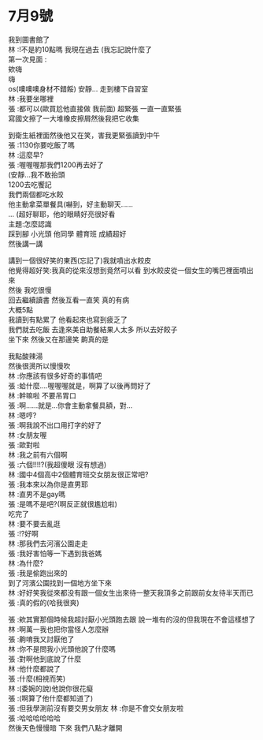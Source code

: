 7月9號
=======
我到圖書館了  
林 :!不是約10點嗎 我現在過去 (我忘記說什麼了  
第一次見面 :  
欸嗨  
嗨  
os(噢噢噢身材不錯餒) 安靜... 走到樓下自習室  
林 :我要坐哪裡  
張 :都可以(歐買尬他直接做 我前面) 超緊張 一直一直緊張  
寫國文擦了一大堆橡皮擦屑然後我把它收集  

到衛生紙裡面然後他又在笑，害我更緊張讀到中午  
張 :1130你要吃飯了嗎  
林 :這麼早?  
張 :喔喔喔那我們1200再去好了  
(安靜...我不敢抬頭  
1200去吃饗記  
我們兩個都吃水餃  
他主動拿菜單餐具(嚇到，好主動聊天......  
... (超好聊耶，他的眼睛好亮很好看  
主題:怎麼認識  
踩到腳 小光頭 他同學 體育班 成績超好  
然後講一講  

講到一個很好笑的東⻄(忘記了)我就噴出水餃皮  
他覺得超好笑:我真的從來沒想到竟然可以看 到水餃皮從一個女生的嘴巴裡面噴出來   
然後 我吃很慢  
回去繼續讀書 然後互看一直笑 真的有病  
大概5點  
我讀到有點累了 他看起來也寫到疲乏了  
我們就去吃飯 去逢來美自助餐結果人太多 所以去好餃子  
坐下來 然後又在那邊笑 齁真的是  
 
我點酸辣湯  
然後很燙所以慢慢吹  
林 :你應該有很多好奇的事情吧  
張 :蛤什麼....喔喔喔就是，啊算了以後再問好了  
林 :幹嘛啦 不要吊胃口  
張 :啊......就是...你會主動拿餐具額，對...  
林 :嗯哼?  
張 :啊我說不出口用打字的好了  
林 :女朋友喔  
張 :歐對啦  
林 :我之前有六個啊  
張 :六個!!!!?(我超傻眼 沒有想過)  
林 :國中4個高中2個體育班交女朋友很正常吧?  
張 :我本來以為你是直男耶  
林 :直男不是gay嗎  
張 :是嗎不是吧?(啊反正就很尷尬啦)  
吃完了  
林 :要不要去亂逛  
張 :!?好啊  
林 :那我們去河濱公園走走  
張 :我好害怕等一下遇到我爸媽  
林 :為什麼?  
張 :我是偷跑出來的  
到了河濱公園找到一個地方坐下來  
林 :好好笑我從來都没有跟一個女生出來待一整天我頂多之前跟前女友待半天而已  
張 :真的假的(哈我很爽)  

張 :欸其實那個時候我超討厭小光頭跑去跟 說一堆有的沒的但我現在不會這樣想了  
林 :啊萬一我也把你當怪人怎麼辦  
張 :齁唷我又討厭他了  
林 :你不是問我小光頭他說了什麼嗎  
張 :對啊他到底說了什麼  
林 :他什麼都說了  
張 :什麼(相視而笑)  
林 :(委婉的說)他說你很花癡  
張 :(啊算了他什麼都知道了)  
張 :但我學測前沒有要交男女朋友
林 :你是不會交女朋友啦  
張 :哈哈哈哈哈哈  
然後天色慢慢暗 下來 我們八點才離開  

